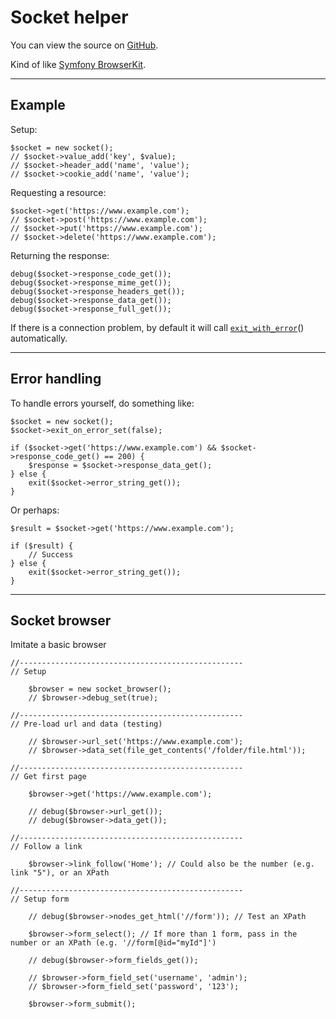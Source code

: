 
# Socket helper

You can view the source on [GitHub](https://github.com/craigfrancis/framework/blob/master/framework/0.1/library/class/socket/socket.php).

Kind of like [Symfony BrowserKit](https://github.com/symfony/BrowserKit).

---

## Example

Setup:

	$socket = new socket();
	// $socket->value_add('key', $value);
	// $socket->header_add('name', 'value');
	// $socket->cookie_add('name', 'value');

Requesting a resource:

	$socket->get('https://www.example.com');
	// $socket->post('https://www.example.com');
	// $socket->put('https://www.example.com');
	// $socket->delete('https://www.example.com');

Returning the response:

	debug($socket->response_code_get());
	debug($socket->response_mime_get());
	debug($socket->response_headers_get());
	debug($socket->response_data_get());
	debug($socket->response_full_get());

If there is a connection problem, by default it will call [`exit_with_error`](../../doc/system/functions.md)() automatically.

---

## Error handling

To handle errors yourself, do something like:

	$socket = new socket();
	$socket->exit_on_error_set(false);

	if ($socket->get('https://www.example.com') && $socket->response_code_get() == 200) {
		$response = $socket->response_data_get();
	} else {
		exit($socket->error_string_get());
	}

Or perhaps:

	$result = $socket->get('https://www.example.com');

	if ($result) {
		// Success
	} else {
		exit($socket->error_string_get());
	}

---

## Socket browser

Imitate a basic browser

	//--------------------------------------------------
	// Setup

		$browser = new socket_browser();
		// $browser->debug_set(true);

	//--------------------------------------------------
	// Pre-load url and data (testing)

		// $browser->url_set('https://www.example.com');
		// $browser->data_set(file_get_contents('/folder/file.html'));

	//--------------------------------------------------
	// Get first page

		$browser->get('https://www.example.com');

		// debug($browser->url_get());
		// debug($browser->data_get());

	//--------------------------------------------------
	// Follow a link

		$browser->link_follow('Home'); // Could also be the number (e.g. link "5"), or an XPath

	//--------------------------------------------------
	// Setup form

		// debug($browser->nodes_get_html('//form')); // Test an XPath

		$browser->form_select(); // If more than 1 form, pass in the number or an XPath (e.g. '//form[@id="myId"]')

		// debug($browser->form_fields_get());

		// $browser->form_field_set('username', 'admin');
		// $browser->form_field_set('password', '123');

		$browser->form_submit();

